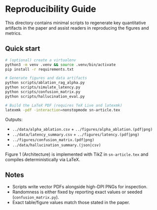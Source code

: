 # Reproducibility Guide

This directory contains minimal scripts to regenerate key quantitative artifacts in the paper and assist readers in reproducing the figures and metrics.

## Quick start
```bash
# (optional) create a virtualenv
python3 -m venv .venv && source .venv/bin/activate
pip install -r requirements.txt

# Generate figures and data artifacts
python scripts/ablation_rag_alpha.py
python scripts/simulate_latency.py
python scripts/confusion_matrix.py
python scripts/hallucination_eval.py

# Build the LaTeX PDF (requires TeX Live and latexmk)
latexmk -pdf -interaction=nonstopmode sn-article.tex
```

Outputs:
- `../data/alpha_ablation.csv` + `../figures/alpha_ablation.(pdf|png)`
- `../data/latency_summary.csv` + `../figures/latency.(pdf|png)`
- `../figures/confusion_matrix.(pdf|png)`
- `../data/hallucination_summary.(json|csv)`

Figure 1 (Architecture) is implemented with TikZ in `sn-article.tex` and compiles deterministically via LaTeX.

## Notes
- Scripts write vector PDFs alongside high-DPI PNGs for inspection.
- Randomness is either fixed by reporting exact values or seeded (`confusion_matrix.py`).
- Exact table/figure values match those stated in the paper.